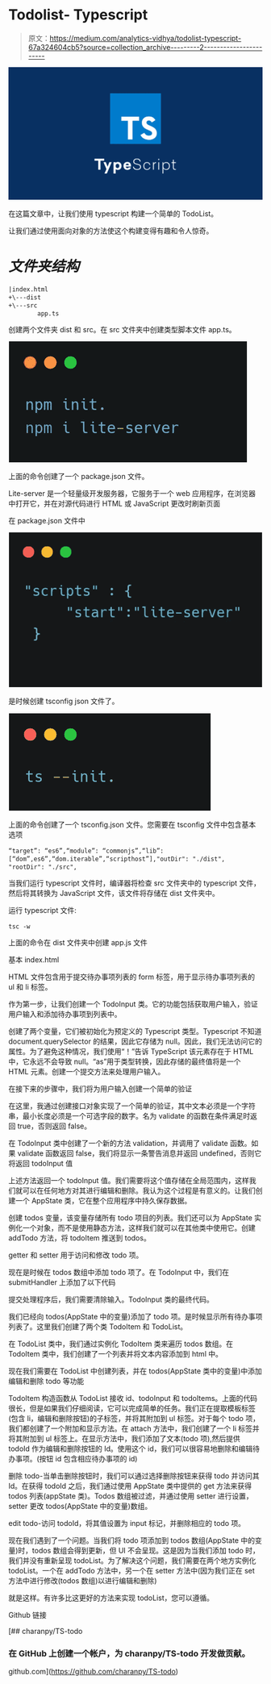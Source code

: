 # Todolist- Typescript

> 原文：<https://medium.com/analytics-vidhya/todolist-typescript-67a324604cb5?source=collection_archive---------2----------------------->

![](img/a96d2a9600bb3d27ac17710ba29ab3d3.png)

在这篇文章中，让我们使用 typescript 构建一个简单的 TodoList。

让我们通过使用面向对象的方法使这个构建变得有趣和令人惊奇。

# *文件夹结构*

```
|index.html
+\---dist
+\---src
        app.ts
```

创建两个文件夹 dist 和 src。在 src 文件夹中创建类型脚本文件 app.ts。

![](img/3bc73eebbadcafd4d6ea7d0c769507bd.png)

上面的命令创建了一个 package.json 文件。

Lite-server 是一个轻量级开发服务器，它服务于一个 web 应用程序，在浏览器中打开它，并在对源代码进行 HTML 或 JavaScript 更改时刷新页面

在 package.json 文件中

![](img/c82b57b9d419da54574270c4c29eb73f.png)

是时候创建 tsconfig json 文件了。

![](img/e6165361f33151993a5b175c2901f606.png)

上面的命令创建了一个 tsconfig.json 文件。您需要在 tsconfig 文件中包含基本选项

```
“target”: “es6”,“module”: “commonjs”,“lib”: [“dom”,es6”,“dom.iterable”,“scripthost”],"outDir": "./dist", "rootDir": "./src",
```

当我们运行 typescript 文件时，编译器将检查 src 文件夹中的 typescript 文件，然后将其转换为 JavaScript 文件，该文件将存储在 dist 文件夹中。

运行 typescript 文件:

```
tsc -w
```

上面的命令在 dist 文件夹中创建 app.js 文件

基本 index.html

HTML 文件包含用于提交待办事项列表的 form 标签，用于显示待办事项列表的 ul 和 li 标签。

作为第一步，让我们创建一个 TodoInput 类。它的功能包括获取用户输入，验证用户输入和添加待办事项到列表中。

创建了两个变量，它们被初始化为预定义的 Typescript 类型。Typescript 不知道 document.querySelector 的结果，因此它存储为 null。因此，我们无法访问它的属性。为了避免这种情况，我们使用“！”告诉 TypeScript 该元素存在于 HTML 中，它永远不会导致 null。“as”用于类型转换，因此存储的最终值将是一个 HTML 元素。创建一个提交方法来处理用户输入。

在接下来的步骤中，我们将为用户输入创建一个简单的验证

在这里，我通过创建接口对象实现了一个简单的验证，其中文本必须是一个字符串，最小长度必须是一个可选字段的数字。名为 validate 的函数在条件满足时返回 true，否则返回 false。

在 TodoInput 类中创建了一个新的方法 validation，并调用了 validate 函数。如果 validate 函数返回 false，我们将显示一条警告消息并返回 undefined，否则它将返回 todoInput 值

上述方法返回一个 todoInput 值。我们需要将这个值存储在全局范围内，这样我们就可以在任何地方对其进行编辑和删除。我认为这个过程是有意义的。让我们创建一个 AppState 类，它在整个应用程序中持久保存数据。

创建 todos 变量，该变量存储所有 todo 项目的列表。我们还可以为 AppState 实例化一个对象，而不是使用静态方法，这样我们就可以在其他类中使用它。创建 addTodo 方法，将 todoItem 推送到 todos。

getter 和 setter 用于访问和修改 todo 项。

现在是时候在 todos 数组中添加 todo 项了。在 TodoInput 中，我们在 submitHandler 上添加了以下代码

提交处理程序后，我们需要清除输入。TodoInput 类的最终代码。

我们已经向 todos(AppState 中的变量)添加了 todo 项。是时候显示所有待办事项列表了。这里我们创建了两个类 TodoItem 和 TodoList。

在 TodoList 类中，我们通过实例化 TodoItem 类来遍历 todos 数组。在 TodoItem 类中，我们创建了一个列表并将文本内容添加到 html 中。

现在我们需要在 TodoList 中创建列表，并在 todos(AppState 类中的变量)中添加编辑和删除 todo 等功能

TodoItem 构造函数从 TodoList 接收 id、todoInput 和 todoItems。上面的代码很长，但是如果我们仔细阅读，它可以完成简单的任务。我们正在提取模板标签(包含 li，编辑和删除按钮)的子标签，并将其附加到 ul 标签。对于每个 todo 项，我们都创建了一个附加和显示方法。在 attach 方法中，我们创建了一个 li 标签并将其附加到 ul 标签上。在显示方法中，我们添加了文本(todo 项),然后提供 todoId 作为编辑和删除按钮的 Id。使用这个 id，我们可以很容易地删除和编辑待办事项。(按钮 id 包含相应待办事项的 id)

删除 todo-当单击删除按钮时，我们可以通过选择删除按钮来获得 todo 并访问其 Id。在获得 todoId 之后，我们通过使用 AppState 类中提供的 get 方法来获得 todos 列表(appState 类)。Todos 数组被过滤，并通过使用 setter 进行设置，setter 更改 todos(AppState 中的变量)数组。

edit todo-访问 todoId，将其值设置为 input 标记，并删除相应的 todo 项。

现在我们遇到了一个问题。当我们将 todo 项添加到 todos 数组(AppState 中的变量)时，todos 数组会得到更新，但 UI 不会呈现。这是因为当我们添加 todo 时，我们并没有重新呈现 todoList。为了解决这个问题，我们需要在两个地方实例化 todoList。一个在 addTodo 方法中，另一个在 setter 方法中(因为我们正在 set 方法中进行修改(todos 数组)以进行编辑和删除)

就是这样。有许多比这更好的方法来实现 todoList，您可以遵循。

Github 链接

[](https://github.com/charanpy/TS-todo) [## charanpy/TS-todo

### 在 GitHub 上创建一个帐户，为 charanpy/TS-todo 开发做贡献。

github.com](https://github.com/charanpy/TS-todo)